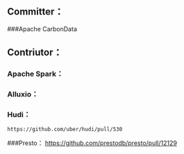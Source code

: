 ## Committer：
###Apache CarbonData


## Contriutor：
### Apache Spark：
### Alluxio：

### Hudi：
	https://github.com/uber/hudi/pull/530
###Presto：
	https://github.com/prestodb/presto/pull/12129